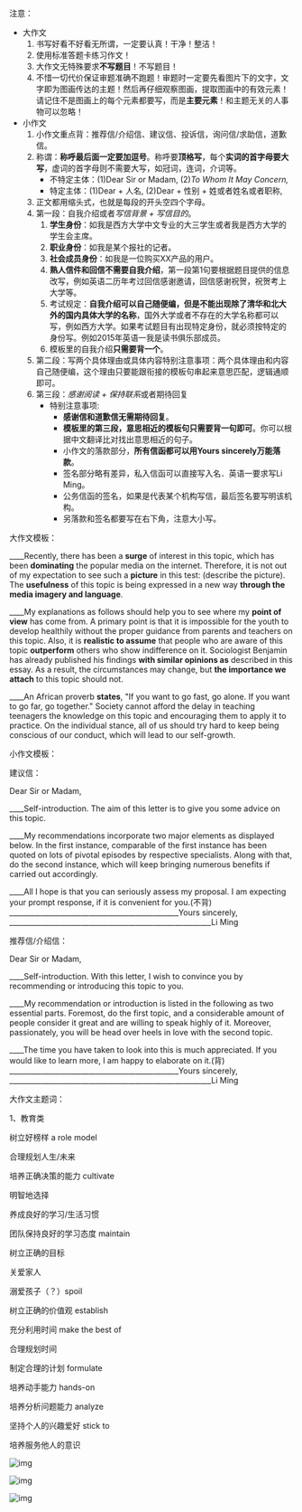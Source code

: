 注意：
- 大作文
    1. 书写好看不好看无所谓，一定要认真！干净！整洁！
    2. 使用标准答题卡练习作文！
    3. 大作文无特殊要求**不写题目**！不写题目！
    4. 不惜一切代价保证审题准确不跑题！审题时一定要先看图片下的文字，文字即为图画传达的主题！然后再仔细观察图画，提取图画中的有效元素！请记住不是图画上的每个元素都要写，而是**主要元素**！和主题无关的人事物可以忽略！
- 小作文
    1. 小作文重点背：推荐信/介绍信、建议信、投诉信，询问信/求助信，道歉信。
    2. 称谓：**称呼最后面一定要加逗号**。称呼要**顶格写**，每个**实词的首字母要大写**，虚词的首字母则不需要大写，如冠词，连词，介词等。
        - 不特定主体：(1)Dear Sir or Madam, (2)*To Whom It May Concern,*
        - 特定主体：(1)Dear + 人名, (2)Dear + 性别 + 姓或者姓名或者职称,
    3. 正文都用缩头式，也就是每段的开头空四个字母。
    4. 第一段：自我介绍或者*写信背景 + 写信目的*。
        1. **学生身份**：如我是西方大学中文专业的大三学生或者我是西方大学的学生会主席。
        2. **职业身份**：如我是某个报社的记者。
        3. **社会成员身份**：如我是一位购买XX产品的用户。
        4. **熟人信件和回信不需要自我介绍**，第一段第1句要根据题目提供的信息改写，例如英语二历年考过回信感谢邀请，回信感谢祝贺，祝贺考上大学等。
        5. 考试规定：**自我介绍可以自己随便编，但是不能出现除了清华和北大外的国内具体大学的名称**，国外大学或者不存在的大学名称都可以写，例如西方大学。如果考试题目有出现特定身份，就必须按特定的身份写。例如2015年英语一我是读书俱乐部成员。
        6. 模板里的自我介绍**只需要背一个**。
    5. 第二段：写两个具体理由或具体内容特别注意事项：两个具体理由和内容自己随便编，这个理由只要能跟衔接的模板句串起来意思匹配，逻辑通顺即可。
    6. 第三段：*感谢阅读 + 保持联系*或者期待回复
        - 特别注意事项:
            - **感谢信和道歉信无需期待回复**。
            - **模板里的第三段，意思相近的模板句只需要背一句即可**。你可以根据中文翻译比对找出意思相近的句子。
            - 小作文的落款部分，**所有信函都可以用Yours sincerely万能落款**。
            - 签名部分略有差异，私入信函可以直接写入名．英语一要求写Li Ming。
            - 公务信函的签名，如果是代表某个机构写信，最后签名要写明该机构。
            - 另落款和签名都要写在右下角，注意大小写。

大作文模板：

____Recently, there has been a **surge** of interest in this topic, which has been **dominating** the popular media on the internet. Therefore, it is not out of my expectation to see such a **picture** in this test: (describe the picture). The **usefulness** of this topic is being expressed in a new way **through the media imagery and language**.

____My explanations as follows should help you to see where my **point of view** has come from. A primary point is that it is impossible for the youth to develop healthily without the proper guidance from parents and teachers on this topic. Also, it is **realistic to assume** that people who are aware of this topic **outperform** others who show indifference on it. Sociologist Benjamin has already published his findings **with similar opinions as** described in this essay. As a result, the circumstances may change, but **the importance we attach** to this topic should not.

____An African proverb **states**, "If you want to go fast, go alone. If you want to go far, go together." Society cannot afford the delay in teaching teenagers the knowledge on this topic and encouraging them to apply it to practice. On the individual stance, all of us should try hard to keep being conscious of our conduct, which will lead to our self-growth.

小作文模板：

建议信：

Dear Sir or Madam,

____Self-introduction. The aim of this letter is to give you some advice on this topic.

____My recommendations incorporate two major elements as displayed below. In the first instance, comparable of the first instance has been quoted on lots of pivotal episodes by respective specialists. Along with that, do the second instance, which will keep bringing numerous benefits if carried out accordingly.

____All I hope is that you can seriously assess my proposal. I am expecting your prompt response, if it is convenient for you.(不背)
_______________________________________________Yours sincerely,
________________________________________________________Li Ming

推荐信/介绍信：

Dear Sir or Madam,

____Self-introduction. With this letter, I wish to convince you by recommending or introducing this topic to you.

____My recommendation or introduction is listed in the following as two essential parts. Foremost, do the first topic, and a considerable amount of people consider it great and are willing to speak highly of it. Moreover, passionately, you will be head over heels in love with the second topic.

____The time you have taken to look into this is much appreciated. If you would like to learn more, I am happy to elaborate on it.(背)
_______________________________________________Yours sincerely,
________________________________________________________Li Ming

大作文主题词：

1、教育类

树立好榜样 a role model

合理规划人生/未来

培养正确决策的能力 cultivate

明智地选择

养成良好的学习/生活习惯

团队保持良好的学习态度 maintain

树立正确的目标

关爱家人

溺爱孩子（？）spoil

树立正确的价值观 establish

充分利用时间 make the best of

合理规划时间

制定合理的计划 formulate

培养动手能力 hands-on

培养分析问题能力 analyze

坚持个人的兴趣爱好 stick to

培养服务他人的意识

![img](https://i0.hdslb.com/bfs/note/00f1fa704afebfe052dac90b24a2ec57bfbd107c.jpg)

![img](https://i0.hdslb.com/bfs/note/81d5b741c60d3280880a9cea219c1365bf2e2ab4.jpg)

![img](https://i0.hdslb.com/bfs/note/e2ea9b267dac70bf16b2e83034ed6a5f41c7a90f.jpg)